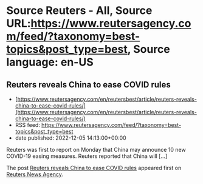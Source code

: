 # Source Reuters - All, Source URL:https://www.reutersagency.com/feed/?taxonomy=best-topics&post_type=best, Source language: en-US

## Reuters reveals China to ease COVID rules
 - [https://www.reutersagency.com/en/reutersbest/article/reuters-reveals-china-to-ease-covid-rules/](https://www.reutersagency.com/en/reutersbest/article/reuters-reveals-china-to-ease-covid-rules/)
 - RSS feed: https://www.reutersagency.com/feed/?taxonomy=best-topics&post_type=best
 - date published: 2022-12-05 14:13:00+00:00

<p>Reuters was first to report on Monday that China may announce 10 new COVID-19 easing measures. Reuters reported that China will [&#8230;]</p>
<p>The post <a href="https://www.reutersagency.com/en/reutersbest/article/reuters-reveals-china-to-ease-covid-rules/" rel="nofollow">Reuters reveals China to ease COVID rules</a> appeared first on <a href="https://www.reutersagency.com/en/" rel="nofollow">Reuters News Agency</a>.</p>
